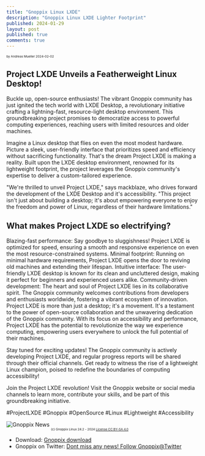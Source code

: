 ```yaml
---
title: "Gnoppix Linux LXDE"
description: "Gnoppix Linux LXDE Lighter Footprint"
published: 2024-01-29
layout: post
published: true
comments: true
---
```


<sub><sub><sub> by Andreas Mueller 2024-02-02 <sub><sub><sub>

## Project LXDE Unveils a Featherweight Linux Desktop!


Buckle up, open-source enthusiasts! The vibrant Gnoppix community has just ignited the tech world with LXDE Desktop, a revolutionary initiative crafting a lightning-fast, resource-light desktop environment. This groundbreaking project promises to democratize access to powerful computing experiences, reaching users with limited resources and older machines.

Imagine a Linux desktop that flies on even the most modest hardware. Picture a sleek, user-friendly interface that prioritizes speed and efficiency without sacrificing functionality. That's the dream Project LXDE is making a reality. Built upon the LXDE desktop environment, renowned for its lightweight footprint, the project leverages the Gnoppix community's expertise to deliver a custom-tailored experience.

"We're thrilled to unveil Project LXDE," says mackblaze, who drives forward the development of the LXDE Desktop and it's accessibility. "This project isn't just about building a desktop; it's about empowering everyone to enjoy the freedom and power of Linux, regardless of their hardware limitations."

## What makes Project LXDE so electrifying?

Blazing-fast performance: Say goodbye to sluggishness! Project LXDE is optimized for speed, ensuring a smooth and responsive experience on even the most resource-constrained systems.
Minimal footprint: Running on minimal hardware requirements, Project LXDE opens the door to reviving old machines and extending their lifespan.
Intuitive interface: The user-friendly LXDE desktop is known for its clean and uncluttered design, making it perfect for beginners and experienced users alike.
Community-driven development: The heart and soul of Project LXDE lies in its collaborative spirit. The Gnoppix community welcomes contributions from developers and enthusiasts worldwide, fostering a vibrant ecosystem of innovation.
Project LXDE is more than just a desktop; it's a movement. It's a testament to the power of open-source collaboration and the unwavering dedication of the Gnoppix community. With its focus on accessibility and performance, Project LXDE has the potential to revolutionize the way we experience computing, empowering users everywhere to unlock the full potential of their machines.

Stay tuned for exciting updates! The Gnoppix community is actively developing Project LXDE, and regular progress reports will be shared through their official channels. Get ready to witness the rise of a lightweight Linux champion, poised to redefine the boundaries of computing accessibility!

Join the Project LXDE revolution! Visit the Gnoppix website or social media channels to learn more, contribute your skills, and be part of this groundbreaking initiative.

#ProjectLXDE #Gnoppix #OpenSource #Linux #Lightweight #Accessibility

![Gnoppix News](https://www.gnoppix.org/uploads/gnoppix24-2.png "Gnoppix News")
<sub><sub><sub> (c) Gnoppix Linux 24.2 - 2024 [License CC BY-SA 4.0](https://creativecommons.org/licenses/by-sa/4.0/) <sub><sub><sub> 


- Download: [Gnoppix download](https://gnoppix.atlassian.net/wiki/spaces/GDP/pages/19922974/Download+Links)
- Gnoppix on Twitter: [Dont miss any news! Follow Gnoppix@Twitter](https://twitter.com/gnoppixlinux)


